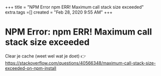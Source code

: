 +++
title = "NPM Error npm ERR! Maximum call stack size exceeded"
extra.tags =[]
created = "Feb 28, 2020 9:55 AM"
+++
# NPM Error: npm ERR! Maximum call stack size exceeded
Clear je cache (weet wel wat je doet) 👉 https://stackoverflow.com/questions/40566348/maximum-call-stack-size-exceeded-on-npm-install